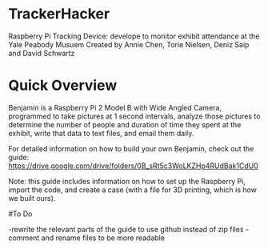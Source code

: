 # TrackerHacker
Raspberry Pi Tracking Device: develope to monitor exhibit attendance at the Yale Peabody Musuem
Created by Annie Chen, Torie Nielsen, Deniz Saip and David Schwartz

# Quick Overview

Benjamin is a Raspberry Pi 2 Model B with Wide Angled Camera, programmed to take pictures at 1 second intervals, analyze those pictures to determine the number of people and duration of time they spent at the exhibit, write that data to text files, and email them daily.

For detailed information on how to build your own Benjamin, check out the guide: https://drive.google.com/drive/folders/0B_sRt5c3WoLKZHp4RUdBak1CdU0

Note: this guide includes information on how to set up the Raspberry Pi, import the code, and create a case (with a file for 3D printing, which is how we built ours). 

#To Do

-rewrite the relevant parts of the guide to use github instead of zip files
-comment and rename files to be more readable

